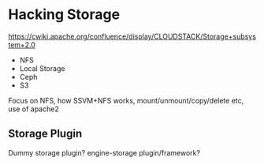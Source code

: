 # Hacking Storage

https://cwiki.apache.org/confluence/display/CLOUDSTACK/Storage+subsystem+2.0

- NFS
- Local Storage
- Ceph
- S3

Focus on NFS, how SSVM+NFS works, mount/unmount/copy/delete etc, use of apache2

## Storage Plugin

Dummy storage plugin? engine-storage plugin/framework?
